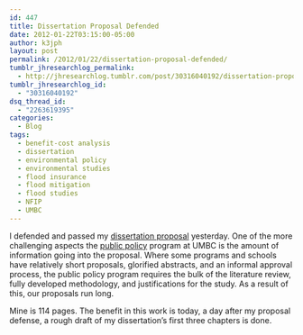 ```yaml
---
id: 447
title: Dissertation Proposal Defended
date: 2012-01-22T03:15:00-05:00
author: k3jph
layout: post
permalink: /2012/01/22/dissertation-proposal-defended/
tumblr_jhresearchlog_permalink:
  - http://jhresearchlog.tumblr.com/post/30316040192/dissertation-proposal-defended
tumblr_jhresearchlog_id:
  - "30316040192"
dsq_thread_id:
  - "2263619395"
categories:
  - Blog
tags:
  - benefit-cost analysis
  - dissertation
  - environmental policy
  - environmental studies
  - flood insurance
  - flood mitigation
  - flood studies
  - NFIP
  - UMBC
---
```

I defended and passed my [dissertation proposal](/assets/docs/proposal.pdf) yesterday. One of the more challenging aspects the [public policy](http://www.umbc.edu/pubpol/) program at UMBC is the amount of information going into the proposal. Where some programs and schools have relatively short proposals, glorified abstracts, and an informal approval process, the public policy program requires the bulk of the literature review, fully developed methodology, and justifications for the study. As a result of this, our proposals run long. 

Mine is 114 pages. The benefit in this work is today, a day after my proposal defense, a rough draft of my dissertation’s first three chapters is done.
